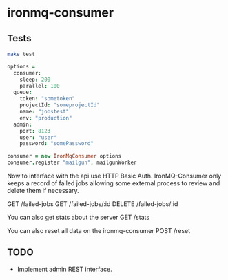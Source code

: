 # ironmq-consumer

## Tests
```bash
make test
```

```coffeescript
options =
  consumer:
    sleep: 200
    parallel: 100
  queue:
    token: "sometoken"
    projectId: "someprojectId"
    name: "jobstest"
    env: "production"
  admin:
    port: 8123
    user: "user"
    password: "somePassword"

consumer = new IronMqConsumer options
consumer.register "mailgun", mailgunWorker

```


Now to interface with the api use HTTP Basic Auth. IronMQ-Consumer only keeps a record of failed jobs allowing some external process to review and delete them if necessary.

GET    /failed-jobs
GET    /failed-jobs/:id
DELETE /failed-jobs/:id


You can also get stats about the server
GET  /stats

You can also reset all data on the ironmq-consumer
POST /reset

## TODO

* Implement admin REST interface.